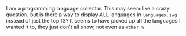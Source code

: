 I am a programming language collector. This may seem like a crazy question, but is there a way to display ALL languages in `languages.svg` instead of just the top 13? It seems to have picked up all the languages I wanted it to, they just don't all show, not even as `other %`
